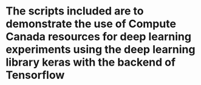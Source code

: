 # The scripts included are to demonstrate the use of Compute Canada resources for deep learning experiments using the deep learning library keras with the backend of Tensorflow
